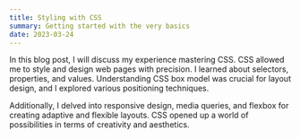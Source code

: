 ```yaml
---
title: Styling with CSS
summary: Getting started with the very basics
date: 2023-03-24
---
```


In this blog post, I will discuss my experience mastering CSS. CSS allowed me to style and design web pages with precision. I learned about selectors, properties, and values. Understanding CSS box model was crucial for layout design, and I explored various positioning techniques.

Additionally, I delved into responsive design, media queries, and flexbox for creating adaptive and flexible layouts. CSS opened up a world of possibilities in terms of creativity and aesthetics.
